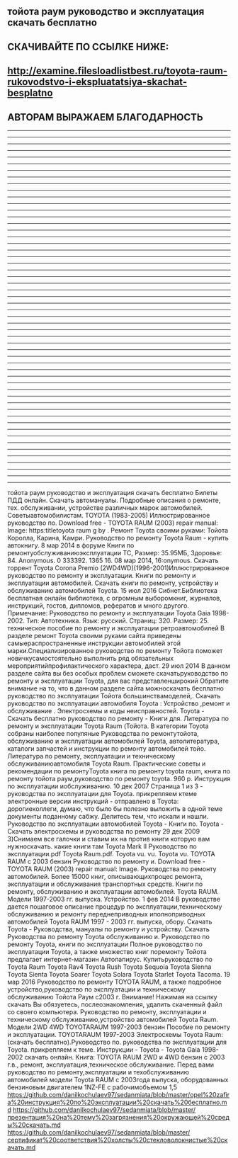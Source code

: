 тойота раум руководство и эксплуатация скачать бесплатно
--------------------------------------------------
СКАЧИВАЙТЕ ПО ССЫЛКЕ НИЖЕ:
--------------------------------------------------
http://examine.filesloadlistbest.ru/toyota-raum-rukovodstvo-i-ekspluatatsiya-skachat-besplatno
--------------------------------------------------
АВТОРАМ ВЫРАЖАЕМ БЛАГОДАРНОСТЬ
--------------------------------------------------
--------------------------------------------------
--------------------------------------------------
--------------------------------------------------
--------------------------------------------------
--------------------------------------------------
--------------------------------------------------
--------------------------------------------------
--------------------------------------------------
--------------------------------------------------
--------------------------------------------------
--------------------------------------------------
--------------------------------------------------
--------------------------------------------------
--------------------------------------------------
--------------------------------------------------
--------------------------------------------------
--------------------------------------------------
--------------------------------------------------
--------------------------------------------------
--------------------------------------------------
--------------------------------------------------
--------------------------------------------------
--------------------------------------------------
--------------------------------------------------
--------------------------------------------------
--------------------------------------------------
--------------------------------------------------
--------------------------------------------------
--------------------------------------------------
--------------------------------------------------
--------------------------------------------------
--------------------------------------------------
--------------------------------------------------
--------------------------------------------------
--------------------------------------------------
--------------------------------------------------
--------------------------------------------------
--------------------------------------------------
--------------------------------------------------
--------------------------------------------------
--------------------------------------------------
--------------------------------------------------
--------------------------------------------------
--------------------------------------------------
--------------------------------------------------
--------------------------------------------------
--------------------------------------------------
--------------------------------------------------
--------------------------------------------------
--------------------------------------------------
--------------------------------------------------
--------------------------------------------------
--------------------------------------------------
--------------------------------------------------
тойота раум руководство и эксплуатация скачать бесплатно Билеты ПДД онлайн. Скачать автомануалы. Подробные описания о ремонте, тех. обслуживании, устройстве различных марок автомобилей. Советыавтомобилистам. TOYOTA (1983-2005) Иллюстрированное руководство по. Download free - TOYOTA RAUM (2003) repair manual: Image: https:titletoyota raum g by . Ремонт Toyota своими руками: Тойота Королла, Карина, Камри. Руководство по ремонту Toyota Raum - купить автокнигу. 8 мар 2014  в форуме Книги по ремонтуобслуживаниюэксплуатации ТС, Размер: 35.95МБ, Здоровье: 84. Anonymous. 0 333392. 1365 16. 08 мар 2014, 16:onymous. Скачать торрент Toyota Corona Premio (2WD4WD)(1996-2001)Иллюстрированное руководство по ремонту и эксплуатации. Книги по ремонту и эксплуатации автомобилей. Скачать книги по ремонту, устройству и обслуживанию автомобилей Toyota. 15 июл 2016  Сибнет.Библиотека  бесплатная онлайн библиотека, с огромным выборомкниг, журналов, инструкций, гостов, дипломов, рефератов и много другого. Примечание: Руководство по ремонту и эксплуатации Toyota Gaia 1998-2002. Тип: Автотехника. Язык: русский. Cтраниц: 320. Размер: 25. техническое пособие по ремонту и эксплуатации ретроавтомобилей
В разделе ремонт Toyota своими руками сайта  приведены самыераспространенные инструкции автомобилей этой марки.Специализированное руководство по ремонту Тойота поможет новичкусамостоятельно выполнить ряд обязательных мероприятийпрофилактического характера, даст. 29 июл 2014  В данном разделе сайта вы без особых проблем сможете скачатьруководство по ремонту и эксплуатации Toyota, для вас представленширокий  Обратите внимание на то, что в данном разделе сайта можноскачать бесплатно руководство по эксплуатации Тойота большинствамоделей,. Скачать руководство по эксплуатации автомобиля Toyota : Устройство ,ремонт и обслуживание . Электросхемы и коды неисправностей. Toyota - Скачать бесплатно руководство по ремонту - Книги для. Литература по ремонту и эксплуатации Toyota Raum (Тойота. В категории Toyota собраны наиболее популяные Руководства по ремонтутойота, обслуживанию и эксплуатации автомобилей Toyota, автолитература, каталоги запчастей и инструкции по ремонту автомобилей тойо. Литература по ремонту, эксплуатации и техническому обслуживаниюавтомобиля Toyota Raum. Практические советы и рекомендации по ремонтуToyota  книга по ремонту toyota raum, книга по ремонту тойота раум,руководство по ремонту toyota. 960 р. Инструкция по эксплуатации иобслуживанию. 10 дек 2007  Страница 1 из 3 - руководства по эксплуатации для Toyota. прикрепляем ктеме электронные версии инструкций - отправлено в Toyota: дорогиеколлеги, думаю, что было бы полезно выложить в одной теме документы поданному сабжу. Делитесь тем, что искали и нашли. Руководство по эксплуатации автомобилей Toyota - Книги по. Toyota - Скачать электросхемы и руководства по ремонту
29 дек 2009  3)Снимаем все галочки и ставим их на против книги которую вам нужноскачать. какие книги там  Toyota Mark II Руководство по эксплуатации.pdf Toyota Raum.pdf. Toyota vu. vu. Toyota vu. TOYOTA RAUM с 2003 бензин Руководство по ремонту и. Download free - TOYOTA RAUM (2003) repair manual: Image. Руководства по ремонту автомобилей. Более 15000 книг, описывающихпроцес ремонта, эксплуатации и обслуживания транспортных средств. Книги по ремонту, обслуживанию и эксплуатации автомобилей. Toyota RAUM. Модели 1997-2003 гг. выпуска. Устройство. 1 фев 2014  В руководстве дается пошаговое описание процедур по эксплуатации,техническому обслуживанию и ремонту переднеприводных иполноприводных автомобилей Toyota RAUM 1997 - 2003 гг. выпуска, обору. Скачать Toyota - Руководства, мануалы по ремонту и устройству. Скачать Руководства по ремонту Toyota обслуживанию и. Руководство по ремонту Toyota, книги по эксплуатации
Полное руководство по эксплуатации Toyota, а также множество книг поремонту Тойота предлагает интернет-магазин Автопапирус. Купитьруководство по  Toyota Raum  Toyota Rav4  Toyota Rush  Toyota Sequoia Toyota Sienna  Toyota Sienta  Toyota Soarer  Toyota Solara  Toyota Starlet Toyota Tacoma. 19 мар 2016  Руководство по ремонту TOYOTA RAUM, а также подробное устройство,руководство по эксплуатации и техническому обслуживанию Тойота Раум с2003 г.  Внимание! Нажимая на ссылку скачать Вы обязуетесь, послеознакомления, удалить скаченный файл со своего компьютера. Руководство по ремонту, эксплуатации и техническому обслуживанию,устройство автомобилей Toyota Raum. Модели 2WD  4WD  TOYOTARAUM 1997-2003 бензин Пособие по ремонту и эксплуатации. TOYOTARAUM 1997-2003  Электросхемы Toyota Raum: (скачать бесплатно).Руководство по. руководства по эксплуатации для Toyota. прикрепляем к теме. Инструкции - Toyota - Toyota Gaia 1998-2002 скачать онлайн. Книга: TOYOTA RAUM 2WD и 4WD бензин с 2003 г.в., ремонт, эксплуатация,техническое обслуживание. Перед вами руководство по ремонту,эксплуатации и техобслуживанию автомобилей модели Toyota RAUM с 2003года выпуска, оборудованных бензиновым двигателем 1NZ-FE с рабочимобъемом 1,5
https://github.com/danilkochulaev97/sedanmiata/blob/master/opel%20zafira%20инструкция%20по%20эксплуатации%20скачать%20бесплатно.md
https://github.com/danilkochulaev97/sedanmiata/blob/master/презентация%20на%20тему%20загрязнения%20окружающей%20среды%20скачать.md
https://github.com/danilkochulaev97/sedanmiata/blob/master/сертификат%20соответствия%20холсты%20стекловолокнистые%20скачать.md